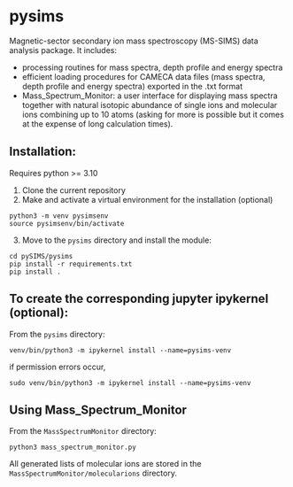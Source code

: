 # pysims

Magnetic-sector secondary ion mass spectroscopy (MS-SIMS) data analysis package.
It includes:
- processing routines for mass spectra, depth profile and energy spectra
- efficient loading procedures for CAMECA data files (mass spectra, depth profile and energy spectra) exported in the .txt format
- Mass_Spectrum_Monitor: a user interface for displaying mass spectra together with natural isotopic abundance of single ions and molecular ions combining up to 10 atoms (asking for more is possible but it comes at the expense of long calculation times).

## Installation:

Requires python >= 3.10

1. Clone the current repository
2. Make and activate a virtual environment for the installation (optional)
```
python3 -m venv pysimsenv
source pysimsenv/bin/activate
```
3. Move to the `pysims` directory and install the module:
```
cd pySIMS/pysims
pip install -r requirements.txt
pip install .
```

## To create the corresponding jupyter ipykernel (optional):
From the `pysims` directory:
```
venv/bin/python3 -m ipykernel install --name=pysims-venv
```
if permission errors occur, 
```
sudo venv/bin/python3 -m ipykernel install --name=pysims-venv
```

## Using Mass_Spectrum_Monitor

From the  `MassSpectrumMonitor`  directory:
```
python3 mass_spectrum_monitor.py
```
All generated lists of molecular ions are stored in the `MassSpectrumMonitor/molecularions` directory.